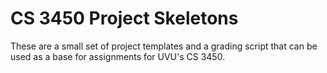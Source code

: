 # CS 3450 Project Skeletons

These are a small set of project templates and a grading script that can be used as a base for assignments for UVU's CS 3450.

